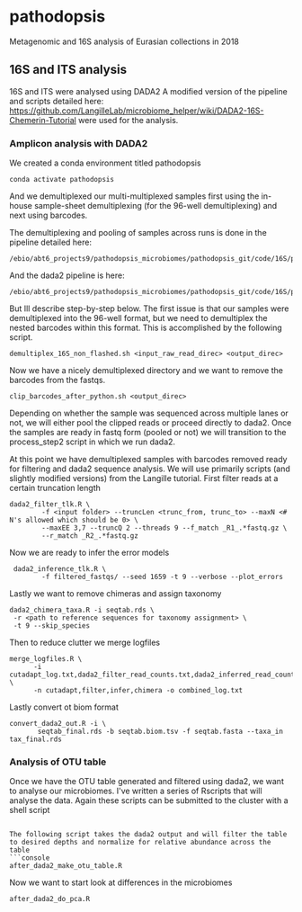 # pathodopsis
Metagenomic and 16S analysis of Eurasian collections in 2018

## 16S and ITS analysis
16S and ITS were analysed using DADA2
A modified version of the pipeline and scripts detailed here: https://github.com/LangilleLab/microbiome_helper/wiki/DADA2-16S-Chemerin-Tutorial were used for the analysis.

### Amplicon analysis with DADA2

We created a conda environment titled pathodopsis

```console
conda activate pathodopsis
```
And we demultiplexed our multi-multiplexed samples first using the in-house sample-sheet demultiplexing (for the 96-well demultiplexing) and next using barcodes.

The demultiplexing and pooling of samples across runs is done in the pipeline detailed here:
```
/ebio/abt6_projects9/pathodopsis_microbiomes/pathodopsis_git/code/16S/process_step1_demultiplex_16S.sh
```
And the dada2 pipeline is here:
```
/ebio/abt6_projects9/pathodopsis_microbiomes/pathodopsis_git/code/16S/process_step2_rundada2_16S.sh
```
But Ill describe step-by-step below. The first issue is that our samples were demultiplexed into the 96-well format, but we need to demultiplex the nested barcodes within this format. This is accomplished by the following script.
```console
demultiplex_16S_non_flashed.sh <input_raw_read_direc> <output_direc>
```
Now we have a nicely demultiplexed directory and we want to remove the barcodes from the fastqs.
```console
clip_barcodes_after_python.sh <output_direc>
```
Depending on whether the sample was sequenced across multiple lanes or not, we will either pool the clipped reads or proceed directly to dada2. Once the samples are ready in fastq form (pooled or not) we will transition to the process_step2 script in which we run dada2.

At this point we have demultiplexed samples with barcodes removed ready for filtering and dada2 sequence analysis. We will use primarily scripts (and slightly modified versions) from the Langille tutorial. First filter reads at a certain truncation length

```console
dada2_filter_tlk.R \
        -f <input folder> --truncLen <trunc_from, trunc_to> --maxN <# N's allowed which should be 0> \
        --maxEE 3,7 --truncQ 2 --threads 9 --f_match _R1_.*fastq.gz \
        --r_match _R2_.*fastq.gz
```

Now we are ready to infer the error models
```console
 dada2_inference_tlk.R \
        -f filtered_fastqs/ --seed 1659 -t 9 --verbose --plot_errors
 ```
 
 Lastly we want to remove chimeras and assign taxonomy
 ```console
 dada2_chimera_taxa.R -i seqtab.rds \
  -r <path to reference sequences for taxonomy assignment> \
  -t 9 --skip_species
  ```
  
  Then to reduce clutter we merge logfiles
  ```console
  merge_logfiles.R \
        -i cutadapt_log.txt,dada2_filter_read_counts.txt,dada2_inferred_read_counts.txt,dada2_nonchimera_counts.txt \
        -n cutadapt,filter,infer,chimera -o combined_log.txt
  ```
  
  Lastly convert ot biom format
  ```console
  convert_dada2_out.R -i \
         seqtab_final.rds -b seqtab.biom.tsv -f seqtab.fasta --taxa_in tax_final.rds
```
### Analysis of OTU table
Once we have the OTU table generated and filtered using dada2, we want to analyse our microbiomes. I've written a series of Rscripts that will analyse the data. Again these scripts can be submitted to the cluster with a shell script
```

The following script takes the dada2 output and will filter the table to desired depths and normalize for relative abundance across the table
```console
after_dada2_make_otu_table.R
```
Now we want to start look at differences in the microbiomes
```console
after_dada2_do_pca.R
```
